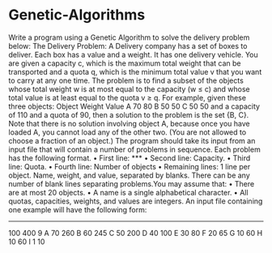 # Genetic-Algorithms

Write a program using a Genetic Algorithm to solve the delivery problem below:
The Delivery Problem:
A Delivery company has a set of boxes to deliver. Each box has a value and a weight. It has one delivery vehicle.
You are given a capacity c, which is the maximum total weight that can be transported and a quota q, which is the
minimum total value v that you want to carry at any one time. The problem is to find a subset of the objects whose
total weight w is at most equal to the capacity (w ≤ c) and whose total value is at least equal to the quota v ≥ q.
For example, given these three objects:
Object Weight Value
A 70 80
B 50 50
C 50 50
and a capacity of 110 and a quota of 90, then a solution to the problem is the set {B, C}. Note that there is no
solution involving object A, because once you have loaded A, you cannot load any of the other two. (You are not
allowed to choose a fraction of an object.)
The program should take its input from an input file that will contain a number of problems in sequence. Each
problem has the following format.
• First line: ***
• Second line: Capacity.
• Third line: Quota.
• Fourth line: Number of objects
• Remaining lines: 1 line per object. Name, weight, and value, separated by blanks.
There can be any number of blank lines separating problems.You may assume that:
• There are at most 20 objects.
• A name is a single alphabetical character.
• All quotas, capacities, weights, and values are integers.
An input file containing one example will have the following form:
***
100
400
9
A 70 260
B 60 245
C 50 200
D 40 100
E 30 80
F 20 65
G 10 60
H 10 60
I 1 10
